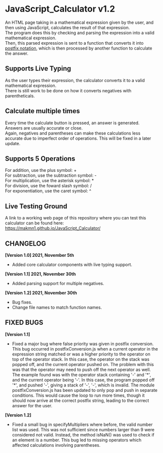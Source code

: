 # JavaScript_Calculator v1.2
An HTML page taking in a mathematical expression given by the user, and then using JavaScript, calculates the result of that expression.  
The program does this by checking and parsing the expression into a valid mathematical expression.  
Then, this parsed expression is sent to a function that converts it into [postfix notation](https://web.stonehill.edu/compsci/CS104/Stuff/Infix%20and%20%20postfix%20expressions.pdf), which is then processed by another function to calculate the answer.

## Supports Live Typing
As the user types their expression, the calculator converts it to a valid mathematical expression.  
There is still work to be done on how it converts negatives with parentheticals.

## Calculate multiple times
Every time the calculate button is pressed, an answer is generated. Answers are usually accurate or close.  
Again, negatives and parentheses can make these calculations less accurate due to imperfect order of operations. This will be fixed in a later update.

## Supports 5 Operations
For addition, use the plus symbol: +  
For subtraction, use the subtraction symbol: -  
For multiplication, use the asterisk symbol: *  
For division, use the foward slash symbol: /  
For exponentiation, use the caret symbol: ^  

## Live Testing Ground
A link to a working web page of this repository where you can test this calculator can be found here: https://makmn1.github.io/JavaScript_Calculator/

## CHANGELOG
**[Version 1.0] 2021, November 5th** 
- Added core calculator components with live typing support.

**[Version 1.1] 2021, November 30th** 
- Added parsing support for multiple negatives.

**[Version 1.2] 2021, November 30th**
- Bug fixes.
- Change file names to match function names. 

## FIXED BUGS
**[Version 1.1]**
- Fixed a major bug where false priority was given in postfix conversion. 
This bug occurred in postfixConversion.js when a current operator in the expression string matched or was a higher priority to the operator on 
top of the operator stack. In this case, the operator on the stack was popped off, and the current operator pushed on. 
The problem with this was that the operator may need to push off the next operator as well. The example found was with the operator stack 
containing '-' and '\*', and the current operator being '-'. In this case, the program popped off '\*', and pushed '-', giving a stack of 
'-', '-', which is invalid. The module postfixConversion.js has been updated to only pop and push in separate conditions.
This would cause the loop to run more times, though it should now arrive at the correct postfix string, leading to the correct 
answer for the user. 

**[Version 1.2]**
- Fixed a small bug in specifyMultipliers where before, the valid number list was used. This was not sufficient since numbers larger than 
9 were considered not valid. Instead, the method isNaN() was used to check if an element is a number. This bug led to missing operators 
which affected calculations involving parentheses. 



